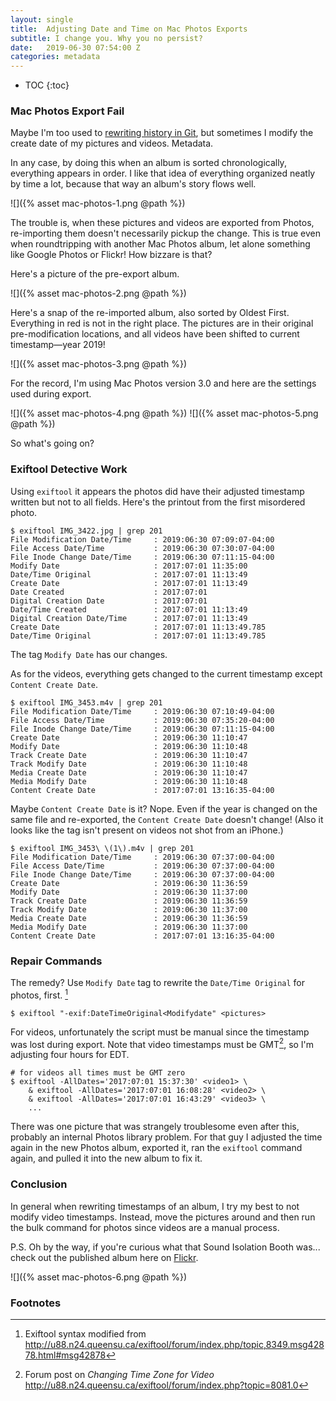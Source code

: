```yaml
---
layout: single
title:  Adjusting Date and Time on Mac Photos Exports
subtitle: I change you. Why you no persist?
date:   2019-06-30 07:54:00 Z
categories: metadata
---
```


* TOC
{:toc}

### Mac Photos Export Fail

Maybe I'm too used to [rewriting history in Git](https://www.atlassian.com/git/tutorials/rewriting-history), but sometimes I modify the create date of my pictures and videos. Metadata.

In any case, by doing this when an album is sorted chronologically, everything appears in order. I like that idea of everything organized neatly by time a lot, because that way an album's story flows well.

![]({% asset mac-photos-1.png @path %})

The trouble is, when these pictures and videos are exported from Photos, re-importing them doesn't necessarily pickup the change. This is true even when roundtripping with another Mac Photos album, let alone something like Google Photos or Flickr! How bizzare is that?

Here's a picture of the pre-export album.

![]({% asset mac-photos-2.png @path %})

Here's a snap of the re-imported album, also sorted by Oldest First. Everything in red is not in the right place. The pictures are in their original pre-modification locations, and all videos have been shifted to current timestamp—year 2019!

![]({% asset mac-photos-3.png @path %})

For the record, I'm using Mac Photos version 3.0 and here are the settings used during export.

![]({% asset mac-photos-4.png @path %})
![]({% asset mac-photos-5.png @path %})

So what's going on?

### Exiftool Detective Work

Using `exiftool` it appears the photos did have their adjusted timestamp written but not to all fields. Here's the printout from the first misordered photo.

```
$ exiftool IMG_3422.jpg | grep 201
File Modification Date/Time     : 2019:06:30 07:09:07-04:00
File Access Date/Time           : 2019:06:30 07:30:07-04:00
File Inode Change Date/Time     : 2019:06:30 07:11:15-04:00
Modify Date                     : 2017:07:01 11:35:00
Date/Time Original              : 2017:07:01 11:13:49
Create Date                     : 2017:07:01 11:13:49
Date Created                    : 2017:07:01
Digital Creation Date           : 2017:07:01
Date/Time Created               : 2017:07:01 11:13:49
Digital Creation Date/Time      : 2017:07:01 11:13:49
Create Date                     : 2017:07:01 11:13:49.785
Date/Time Original              : 2017:07:01 11:13:49.785
```

The tag `Modify Date` has our changes.

As for the videos, everything gets changed to the current timestamp except `Content Create Date`.

```
$ exiftool IMG_3453.m4v | grep 201
File Modification Date/Time     : 2019:06:30 07:10:49-04:00
File Access Date/Time           : 2019:06:30 07:35:20-04:00
File Inode Change Date/Time     : 2019:06:30 07:11:15-04:00
Create Date                     : 2019:06:30 11:10:47
Modify Date                     : 2019:06:30 11:10:48
Track Create Date               : 2019:06:30 11:10:47
Track Modify Date               : 2019:06:30 11:10:48
Media Create Date               : 2019:06:30 11:10:47
Media Modify Date               : 2019:06:30 11:10:48
Content Create Date             : 2017:07:01 13:16:35-04:00
```

Maybe `Content Create Date` is it? Nope. Even if the year is changed on the same file and re-exported, the `Content Create Date` doesn't change! (Also it looks like the tag isn't present on videos not shot from an iPhone.)

```
$ exiftool IMG_3453\ \(1\).m4v | grep 201
File Modification Date/Time     : 2019:06:30 07:37:00-04:00
File Access Date/Time           : 2019:06:30 07:37:00-04:00
File Inode Change Date/Time     : 2019:06:30 07:37:00-04:00
Create Date                     : 2019:06:30 11:36:59
Modify Date                     : 2019:06:30 11:37:00
Track Create Date               : 2019:06:30 11:36:59
Track Modify Date               : 2019:06:30 11:37:00
Media Create Date               : 2019:06:30 11:36:59
Media Modify Date               : 2019:06:30 11:37:00
Content Create Date             : 2017:07:01 13:16:35-04:00
```

### Repair Commands

The remedy? Use `Modify Date` tag to rewrite the `Date/Time Original` for photos, first. [^1]

```
$ exiftool "-exif:DateTimeOriginal<Modifydate" <pictures>
```

For videos, unfortunately the script must be manual since the timestamp was lost during export. Note that video timestamps must be GMT[^2], so I'm adjusting four hours for EDT.

```
# for videos all times must be GMT zero
$ exiftool -AllDates='2017:07:01 15:37:30' <video1> \
	& exiftool -AllDates='2017:07:01 16:08:28' <video2> \
	& exiftool -AllDates='2017:07:01 16:43:29' <video3> \
	...
```

There was one picture that was strangely troublesome even after this, probably an internal Photos library problem. For that guy I adjusted the time again in the new Photos album, exported it, ran the `exiftool` command again, and pulled it into the new album to fix it.

### Conclusion

In general when rewriting timestamps of an album, I try my best to not modify video timestamps. Instead, move the pictures around and then run the bulk command for photos since videos are a manual process.

P.S. Oh by the way, if you're curious what that Sound Isolation Booth was... check out the published album here on [Flickr](https://www.flickr.com/photos/143865512@N03/albums/72157709327467226).

![]({% asset mac-photos-6.png @path %})

### Footnotes

[^1]: Exiftool syntax modified from <http://u88.n24.queensu.ca/exiftool/forum/index.php/topic,8349.msg42878.html#msg42878>
[^2]: Forum post on *Changing Time Zone for Video* <http://u88.n24.queensu.ca/exiftool/forum/index.php?topic=8081.0>